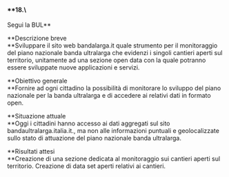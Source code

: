 #### **18.\
 Segui la BUL**

**Descrizione breve\
**Sviluppare il sito web bandalarga.it quale strumento per il
monitoraggio del piano nazionale banda ultralarga che evidenzi i singoli
cantieri aperti sul territorio, unitamente ad una sezione open data con
la quale potranno essere sviluppate nuove applicazioni e servizi.

**Obiettivo generale\
**Fornire ad ogni cittadino la possibilità di monitorare lo sviluppo del
piano nazionale per la banda ultralarga e di accedere ai relativi dati
in formato open.

**Situazione attuale\
**Oggi i cittadini hanno accesso ai dati aggregati sul sito
bandaultralarga.italia.it., ma non alle informazioni puntuali e
geolocalizzate sullo stato di attuazione del piano nazionale banda
ultralarga.

**Risultati attesi\
**Creazione di una sezione dedicata al monitoraggio sui cantieri aperti
sul territorio. Creazione di data set aperti relativi ai cantieri.


